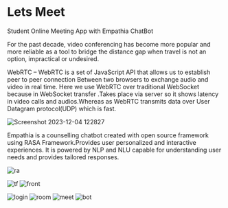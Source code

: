 # Lets Meet
 Student Online Meeting App with Empathia ChatBot

For the past decade, video conferencing has become more popular and more reliable as a tool to bridge the distance gap when travel is not an option, impractical or undesired. 

 WebRTC – WebRTC is a set of JavaScript API that allows us to establish peer to peer connection Between two browsers to exchange audio and video in real time.
 Here we use WebRTC over traditional WebSocket because in WebSocket transfer .Takes place via server so it shows latency in video calls and audios.Whereas as WebRTC transmits data over 
 User Datagram protocol(UDP) which is fast. 
 
![Screenshot 2023-12-04 122827](https://github.com/vineeth2281/Lets-Meet/assets/67580974/8808affc-e77b-4732-a63a-0d7c90e5583b)

Empathia is  a counselling chatbot created with open source framework using RASA Framework.Provides user personalized and interactive experiences.
It is powered by NLP and NLU capable for understanding user needs and provides tailored responses.

![ra](https://github.com/vineeth2281/Lets-Meet/assets/67580974/e0812d50-4cee-4f64-9c7e-58fad2f591a7)

![tf](https://github.com/vineeth2281/Lets-Meet/assets/67580974/c22ab627-0890-4d29-b593-65cdc93b6f70)
![front](https://github.com/vineeth2281/Lets-Meet/assets/67580974/e0fa4cd2-a383-4510-963e-871cb10f4dff)

![login](https://github.com/vineeth2281/Lets-Meet/assets/67580974/56ccc7d2-76b7-4c7a-879b-45892b98f692)
![room](https://github.com/vineeth2281/Lets-Meet/assets/67580974/44301da0-ce5b-4290-a094-2b28246204c8)
![meet](https://github.com/vineeth2281/Lets-Meet/assets/67580974/b7973cb2-38a7-4363-a7d2-848f35481303)
![bot](https://github.com/vineeth2281/Lets-Meet/assets/67580974/38a9f23f-0476-415f-ae10-a307b15f32a4)

